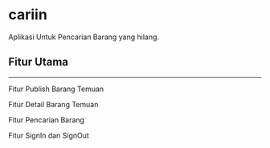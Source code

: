 # cariin

Aplikasi Untuk Pencarian Barang yang hilang.

## Fitur Utama

---

Fitur Publish Barang Temuan

Fitur Detail Barang Temuan

Fitur Pencarian Barang

Fitur SignIn dan SignOut

